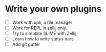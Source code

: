 # Write your own plugins

- [ ] Work with xplr, a file manager
- [ ] Work for REPL in zellij only.
- [ ] Try to simulate SLIME with Zellij
- [ ] Learn how to write status bars
- [ ] Add git gutter
